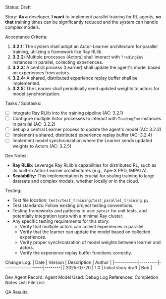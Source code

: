 Status: Draft

Story:
  **As a** developer,
  **I want** to implement parallel training for RL agents,
  **so that** training times can be significantly reduced and the system can handle complex models.

Acceptance Criteria:
1.  **3.2.1:** The system shall adopt an Actor-Learner architecture for parallel training, utilizing a framework like Ray RLlib.
2.  **3.2.2:** Multiple processes (Actors) shall interact with `TradingEnv` instances in parallel, collecting experiences.
3.  **3.2.3:** A central process (Learner) shall update the agent's model based on experiences from actors.
4.  **3.2.4:** A shared, distributed experience replay buffer shall be implemented.
5.  **3.2.5:** The Learner shall periodically send updated weights to actors for model synchronization.

Tasks / Subtasks:
- [ ] Integrate Ray RLlib into the training pipeline (AC: 3.2.1)
- [ ] Configure multiple Actor processes to interact with `TradingEnv` instances in parallel (AC: 3.2.2)
- [ ] Set up a central Learner process to update the agent's model (AC: 3.2.3)
- [ ] Implement a shared, distributed experience replay buffer (AC: 3.2.4)
- [ ] Implement model synchronization where the Learner sends updated weights to Actors (AC: 3.2.5)

Dev Notes:
- **Ray RLlib:** Leverage Ray RLlib's capabilities for distributed RL, such as its built-in Actor-Learner architectures (e.g., Ape-X PPO, IMPALA).
- **Scalability:** This implementation is crucial for scaling training to large datasets and complex models, whether locally or in the cloud.

Testing:
- Test file location: `tests/test_training/test_parallel_training.py`
- Test standards: Follow existing project testing conventions.
- Testing frameworks and patterns to use: `pytest` for unit tests, and potentially integration tests with a minimal Ray cluster.
- Any specific testing requirements for this story:
    - Verify that multiple actors can collect experiences in parallel.
    - Verify that the learner can update the model based on collected experiences.
    - Verify proper synchronization of model weights between learner and actors.
    - Verify the experience replay buffer functions correctly.

Change Log:
| Date       | Version | Description        | Author |
|------------|---------|--------------------|--------|
| 2025-07-20 | 1.0     | Initial story draft | Bob    |

Dev Agent Record:
  Agent Model Used:
  Debug Log References:
  Completion Notes List:
  File List:

QA Results:
